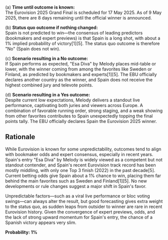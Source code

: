 (a) **Time until outcome is known:**  
The Eurovision 2025 Grand Final is scheduled for 17 May 2025. As of 9 May 2025, there are 8 days remaining until the official winner is announced.

(b) **Status quo outcome if nothing changed:**  
Spain is not predicted to win—the consensus of leading predictors (bookmakers and expert previews) is that Spain is a long shot, with about a 1% implied probability of victory[1][5]. The status quo outcome is therefore "No" (Spain does not win).

(c) **Scenario resulting in a No outcome:**  
If Spain performs as expected, "Esa Diva" by Melody places mid-table or lower, with the winner coming from among the favorites like Sweden or Finland, as predicted by bookmakers and experts[1][5]. The EBU officially declares another country as the winner, and Spain does not receive the highest combined jury and televote points.

(d) **Scenario resulting in a Yes outcome:**  
Despite current low expectations, Melody delivers a standout live performance, captivating both juries and viewers across Europe. A combination of favorable running order, strong staging, and a weak showing from other favorites contributes to Spain unexpectedly topping the final points tally. The EBU officially declares Spain the Eurovision 2025 winner.

## Rationale

While Eurovision is known for some unpredictability, outcomes tend to align with bookmaker odds and expert consensus, especially in recent years. Spain's entry "Esa Diva" by Melody is widely viewed as a competent but not standout contender, and Spain's recent Eurovision track record has been mostly middling, with only one Top 3 finish (2022) in the past decade[5]. Current betting odds give Spain about a 1% chance to win, placing them far behind the main favorites such as Sweden and Finland[1][5]. No new developments or rule changes suggest a major shift in Spain's favor.

Unpredictable factors—such as a viral live performance or bloc voting swings—can always alter the result, but good forecasting gives extra weight to the status quo, as sudden leaps from outsider to winner are rare in recent Eurovision history. Given the convergence of expert previews, odds, and the lack of strong upward momentum for Spain's entry, the chance of a Spanish victory appears very slim.

**Probability: 1%**